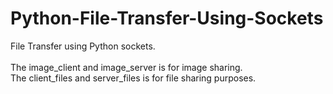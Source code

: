 # Python-File-Transfer-Using-Sockets
File Transfer using Python sockets.<br>
<br> The image_client and image_server is for image sharing.
<br> The client_files and server_files is for file sharing purposes.<br>
